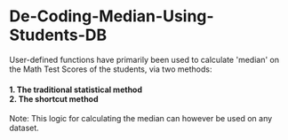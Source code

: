 # De-Coding-Median-Using-Students-DB
User-defined functions have primarily been used to calculate 'median' on the Math Test Scores of the students, via two methods:<br>
#### 1. The traditional statistical method<br>2. The shortcut method<br>
Note: This logic for calculating the median can however be used on any dataset.
